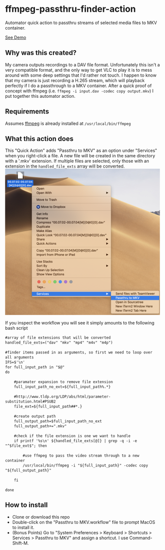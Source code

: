 # ffmpeg-passthru-finder-action
Automator quick action to passthru streams of selected media files to MKV container.

[See Demo](demo.mp4)

## Why was this created?
My camera outputs recordings to a DAV file format.  Unfortunately this isn't a very compatible format, and the only way to get VLC to play it is to mess around with some deep settings that I'd rather not touch.  I happen to know that my camera is just recording a H.265 stream, which will playback perfectly if I do a passthrough to a MKV container.  After a quick proof of concept with ffmpeg (i.e. `ffmpeg -i input.dav -codec copy output.mkv`) I put together this automator action.  

## Requirements
Assumes [ffmpeg](https://ffmpeg.org) is already installed at `/usr/local/bin/ffmpeg`

## What this action does
This "Quick Action" adds "Passthru to MKV" as an option under "Services" when you right-click a file.  A new file will be created in the same directory with a '.mkv' extension.  If multiple files are selected, only those with an extension in the `handled_file_exts` array will be converted.
![Screenshot of Services menu](example.png "Screenshot of Services menu")

If you inspect the workflow you will see it simply amounts to the following bash script

```
#array of file extensions that will be converted
handled_file_exts=("dav" "mkv" "mp4" "m4v" "m4p")

#finder items passed in as arguments, so first we need to loop over all arguments
IFS=$'\n'
for full_input_path in "$@"
do

	#paramater expansion to remove file extension
	full_input_path_no_ext=${full_input_path%.*}

	#http://www.tldp.org/LDP/abs/html/parameter-substitution.html#PSUB2
	file_ext=${full_input_path##*.}

	#create output path
	full_output_path=$full_input_path_no_ext
	full_output_path+=".mkv"

	#check if the file extension is one we want to handle
	if printf '%s\n' ${handled_file_exts[@]} | grep -q -i -e "^$file_ext$"; then

    	#use ffmpeg to pass the video stream through to a new container
		/usr/local/bin/ffmpeg -i "${full_input_path}" -codec copy "${full_output_path}"

	fi

done

```

## How to install
* Clone or download this repo
* Double-click on the "Passthru to MKV.workflow" file to prompt MacOS to install it.
* (Bonus Points) Go to "System Preferences > Keyboard > Shortcuts > Services > Passthru to MKV" and assign a shortcut.  I use Command-Shift-M.
